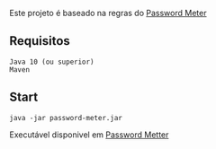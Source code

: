Este projeto é baseado na regras do [Password Meter](http://www.passwordmeter.com/)

## Requisitos
	Java 10 (ou superior)
	Maven 
	
## Start
	java -jar password-meter.jar
	
Executável disponivel em [Password Metter ](https://github.com/fernandogodoy/passwordchecker/tree/master/dist)
	
	
		